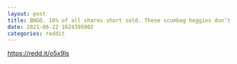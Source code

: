 ```yaml
--- 
layout: post 
title: BNGO. 18% of all shares short sold. These scumbag heggies don’t want to cure cancer. 
date: 2021-06-22 1624395902 
categories: reddit 
--- 
```

https://redd.it/o5x9ls